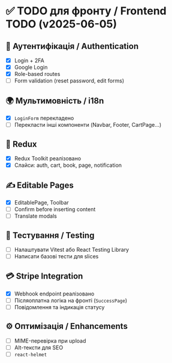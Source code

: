 # ✅ TODO для фронту / Frontend TODO (v2025-06-05)

## 🔐 Аутентифікація / Authentication
- [x] Login + 2FA
- [x] Google Login
- [x] Role-based routes
- [ ] Form validation (reset password, edit forms)

## 🌍 Мультимовність / i18n
- [x] `LoginForm` перекладено
- [ ] Перекласти інші компоненти (Navbar, Footer, CartPage...)

## 🧱 Redux
- [x] Redux Toolkit реалізовано
- [x] Слайси: auth, cart, book, page, notification

## ✍️ Editable Pages
- [x] EditablePage, Toolbar
- [ ] Confirm before inserting content
- [ ] Translate modals

## 🧪 Тестування / Testing
- [ ] Налаштувати Vitest або React Testing Library
- [ ] Написати базові тести для slices

## 💳 Stripe Integration
- [x] Webhook endpoint реалізовано
- [ ] Післяоплатна логіка на фронті (`SuccessPage`)
- [ ] Повідомлення та індикація статусу

## ⚙️ Оптимізація / Enhancements
- [ ] MIME-перевірка при upload
- [ ] Alt-тексти для SEO
- [ ] `react-helmet`
